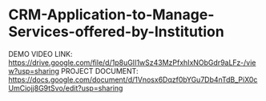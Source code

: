 # CRM-Application-to-Manage-Services-offered-by-Institution
DEMO VIDEO LINK: https://drive.google.com/file/d/1p8uGII1wSz43MzPfxhIxNObGdr9aLFz-/view?usp=sharing
PROJECT DOCUMENT: https://docs.google.com/document/d/1Vnosx6Dqzf0bYGu7Db4nTdB_PiX0cUmCiojj8G9tSvo/edit?usp=sharing
